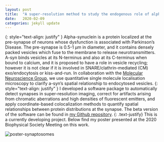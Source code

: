 ```yaml
---
layout: post
title:  "A super-resolution method to study the endogenous role of alpha-synuclein in synaptosomes"
date:   2020-02-09
categories: jekyll update
---
```

{: style="text-align: justify" }
Alpha-synuclein is a protein localized at the pre-synapse of neurons whose dysfunction is associated with Parkinson’s Disease. The pre-synapse is 0.5-1 μm in diameter, and it contains densely packed vesicles which fuse to the membrane to release neurotransmitters. A-syn binds vesicles at its N-terminus and also at its C-terminus when bound to calcium, and it is proposed to have a role in vesicle recycling; however it is not clear if it is involved in SNARE/clathrin-mediated (CM) exo/endocytosis or kiss-and-run. In collaboration with the [Molecular Neuroscience Group](https://www.ceb-mng.org/), we use quantitative single molecule localisation microscopy to clarify a-syn’s spatial relationship to endocytosed vesicles.
{: style="text-align: justify" }
I developed a software package to automatically detect synapses in super-resolution imaging, correct for artifacts arising from chromatic aberrations and high densities of fluorescent emitters, and apply coordinate-based colocalization methods to quantify spatial relationships between protein distributions at the synapse. The beta version of the software can be found in [my Github repository](https://github.com/pedropabloVR/Synaptosome-Analysis).
{: .text-justify}
This is a currently developing project. Below find my poster presented at the 2020 Biophysical Society Meeting on this work.

![poster-synaptosomes]({{site.baseurl}}/files/poster20200219updateIM.png)
